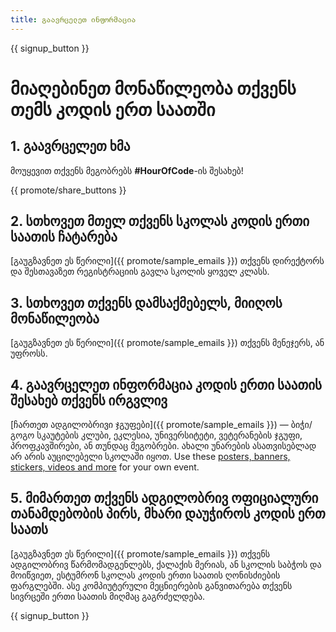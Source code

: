 ```yaml
---
title: გაავრცელეთ ინფორმაცია
---
```


{{ signup_button }}

# მიაღებინეთ მონაწილეობა თქვენს თემს კოდის ერთ საათში

## 1. გაავრცელეთ ხმა

მოუყევით თქვენს მეგობრებს **#HourOfCode**-ის შესახებ!

{{ promote/share_buttons }}

## 2. სთხოვეთ მთელ თქვენს სკოლას კოდის ერთი საათის ჩატარება

[გაუგზავნეთ ეს წერილი]({{ promote/sample_emails }}) თქვენს დირექტორს და შესთავაზეთ რეგისტრაციის გავლა სკოლის ყოველ კლასს.

## 3. სთხოვეთ თქვენს დამსაქმებელს, მიიღოს მონაწილეობა

[გაუგზავნეთ ეს წერილი]({{ promote/sample_emails }}) თქვენს მენეჯერს, ან უფროსს.

## 4. გაავრცელეთ ინფორმაცია კოდის ერთი საათის შესახებ თქვენს ირგვლივ

[ჩართეთ ადგილობრივი ჯგუფები]({{ promote/sample_emails }}) — ბიჭი/გოგო სკაუტების კლუბი, ეკლესია, უნივერსიტეტი, ვეტერანების ჯგუფი, პროფკავშირები, ან თუნდაც მეგობრები. ახალი უნარების ასათვისებლად არ არის აუცილებელი სკოლაში იყოთ. Use these [posters, banners, stickers, videos and more](/promote/resources) for your own event.

## 5. მიმართეთ თქვენს ადგილობრივ ოფიციალური თანამდებობის პირს, მხარი დაუჭიროს კოდის ერთ საათს

[გაუგზავნეთ ეს წერილი]({{ promote/sample_emails }}) თქვენს ადგილობრივ წარმომადგენლებს, ქალაქის მერიას, ან სკოლის საბჭოს და მოიწვიეთ, ესტუმრონ სკოლას კოდის ერთი საათის ღონისძიების ფარგლებში. ასე კომპიუტერული მეცნიერების განვითარება თქვენს სივრცეში ერთი საათის მიღმაც გაგრძელდება.

{{ signup_button }}